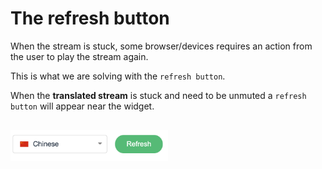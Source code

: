 # The refresh button




When the stream is stuck, some browser/devices requires an action from the user to play the stream again.

This is what we are solving with the `refresh button`. 

When the **translated stream** is stuck and need to be unmuted a `refresh button` will appear near the widget.


<img src="../images/refresh-button.png" style="max-width:50%;padding:1rem 0rem;" />